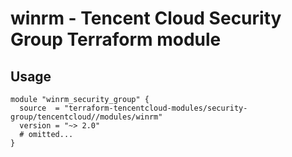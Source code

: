 # winrm - Tencent Cloud Security Group Terraform module
## Usage
```hcl
module "winrm_security_group" {
  source  = "terraform-tencentcloud-modules/security-group/tencentcloud//modules/winrm"
  version = "~> 2.0"
  # omitted...
}
```
<!-- BEGINNING OF PRE-COMMIT-TERRAFORM DOCS HOOK -->
<!-- END OF PRE-COMMIT-TERRAFORM DOCS HOOK -->
